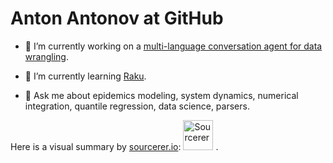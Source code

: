 # Anton Antonov at GitHub

- 🔭 I’m currently working on a [multi-language conversation agent for data wrangling](https://github.com/antononcube/Raku-DSL-English-DataQueryWorkflows).

- 🌱 I’m currently learning [Raku](raku.org).

- 💬 Ask me about epidemics modeling, system dynamics, numerical integration, quantile regression, data science, parsers.


Here is a visual summary by [sourcerer.io](https://sourcerer.io/antononcube): <a href="https://sourcerer.io/antononcube"><img src="https://sourcerer.io/icons/logo-sharing.svg" height="48px" alt="Sourcerer"></a> .

<!--
**antononcube/antononcube** is a ✨ _special_ ✨ repository because its `README.md` (this file) appears on your GitHub profile.

Here are some ideas to get you started:

- 🔭 I’m currently working on ...
- 🌱 I’m currently learning ...
- 👯 I’m looking to collaborate on ...
- 🤔 I’m looking for help with ...
- 💬 Ask me about ...
- 📫 How to reach me: ...
- 😄 Pronouns: ...
- ⚡ Fun fact: ...

<a href="https://sourcerer.io/antononcube"><img src="https://img.shields.io/badge/Mathematica-2386%20commits-orange.svg" alt=""></a>

-->
